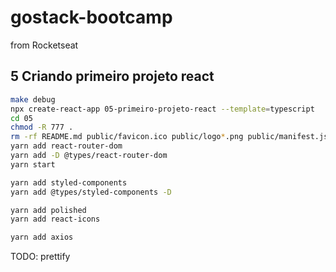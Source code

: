 # gostack-bootcamp

from Rocketseat

## 5 Criando primeiro projeto react

```sh
make debug
npx create-react-app 05-primeiro-projeto-react --template=typescript
cd 05
chmod -R 777 .
rm -rf README.md public/favicon.ico public/logo*.png public/manifest.json src/*.css src/App.test.tsx src/logo.svg src/serviceWorker.ts .gitignore
yarn add react-router-dom
yarn add -D @types/react-router-dom
yarn start

yarn add styled-components
yarn add @types/styled-components -D

yarn add polished
yarn add react-icons

yarn add axios
```

TODO:
prettify
